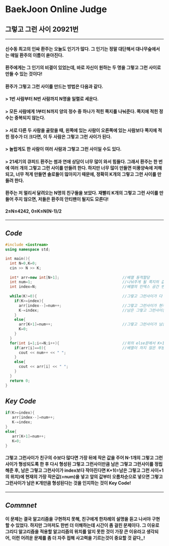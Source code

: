 # **BaekJoon Online Judge**
## 그렇고 그런 사이 20921번
---
#### 신수동 최고의 인싸 환주는 오늘도 인기가 많다. 그 인기는 정말 대단해서 대나무숲에서는 매일 환주의 이름이 쏟아진다.

#### 환주에게는 그 인기의 비결이 있었는데, 바로 자신이 원하는 두 명을 그렇고 그런 사이로 만들 수 있는 것이다!

#### 환주가 그렇고 그런 사이를 만드는 방법은 다음과 같다.

#### > 1번 사람부터 N번 사람까지 N명을 일렬로 세운다.
#### > 모든 사람에게 1부터 N까지 양의 정수 중 하나가 적힌 쪽지를 나눠준다. 쪽지에 적힌 정수는 중복되지 않는다.
#### > 서로 다른 두 사람을 골랐을 때, 왼쪽에 있는 사람이 오른쪽에 있는 사람보다 쪽지에 적힌 정수가 더 크다면, 이 두 사람은 그렇고 그런 사이가 된다.
#### > 놀랍게도 한 사람이 여러 사람과 그렇고 그런 사이일 수도 있다.
#### > 21세기의 큐피드 환주는 썸과 연애 상담이 너무 많이 와서 힘들다. 그래서 환주는 한 번에 여러 개의 그렇고 그런 사이를 만들려 한다. 하지만 너무 많이 만들면 미풍양속에 저해되고, 너무 적게 만들면 솔로들이 많아지기 때문에, 정확히 K개의 그렇고 그런 사이를 만들려 한다. 

#### 환주는 저 멀리서 달려오는 N명의 친구들을 보았다. 재빨리 K개의 그렇고 그런 사이를 만들어 주지 않으면, 저들은 환주의 안티팬이 될지도 모른다!

#### 2≤N≤4242, 0≤K≤N(N-1)/2
---
## **_Code_**
```cpp
#include <iostream>
using namespace std;

int main(){
  int N=0,K=0;
  cin >> N >> K;
  
  int* arr=new int[N+1];                            //배열 동적할당
  int num=1;                                        //나눠주게 될 쪽지의 값 초기화
  int index=N;                                      //배열의 인덱스 공간 변수 선언
  
  while(K!=0){                                      //그렇고 그런사이가 다 찰때까지 반복
    if(K>=index){                                   
      arr[index--]=num++;                           //그렇고 그런사이가 현재의 index 즉 남은공간보다 크다면 배열의 가장 뒤에 가장 작은 쪽지값 전달
      K-=index;                                     //남은 그렇고 그런사이는 N-1만큼 이전 명령문에서 달성했으므로 index만큼 빼준다.
    }
    else{
      arr[K+1]=num++;                               //그렇고 그런사이가 남은 공간보다 적게 남았다면 K+1공간에 현재 가장 작은 num을 주고 반복문 종료
      K=0;
    }
  }
  for(int i=1;i<=N;i++){                            //위의 else문에서 K+1에 가장 작은 값을 설정해주면 오름차순으로 정렬시 해당 남은 공간=index만큼 그렇고 그런사이가 형성됨
    if(arr[i]==0){                                  //배열이 차지 않은 부분들을 오름차순으로 쭉 전달
      cout << num++ << " ";
    }
    else{
      cout << arr[i] << " ";
    }
  }
  return 0;
}  
```
## **_Key Code_**
```cpp
if(K>=index){                                   
   arr[index--]=num++;                           
   K-=index;                                     
}
else{
   arr[K+1]=num++;                               
   K=0;
}
```
#### 그렇고 그런사이가 친구의 수보다 많다면 가장 뒤에 작은 값을 주어 N-1개의 그렇고 그런사이가 형성되도록 한 후 다시 형성된 그렇고 그런사이만큼 남은 그렇고 그런사이를 정립해준 후, 남은 그렇고 그런사이가 index보다 작아진다면 K+1(=남은 그렇고 그런 사이+1의 위치)에 현재의 가장 작은값(=num)을 넣고 앞의 값부터 오름차순으로 넣으면 그렇고 그런사이가 남은 K개만큼 형성된다는 것을 인지하는 것이 Key Code!
---
## **_Commnet_**
#### 이 문제는 결국 알고리즘을 구현하지 못해, 친구에게 한차례의 설명을 듣고 나서야 구현할 수 있었다. 하지만 그마저도 한번 더 이해하는데 시간이 좀 걸린 문제이다. 그 이유로 그리디 알고리즘을 적용할 알고리즘의 위치를 알지 못한 것이 가장 큰 이유라고 생각되어, 이런 어려운 문제를 좀 더 자주 접해 사고력을 기르는것이 중요할 것 같다,,!
